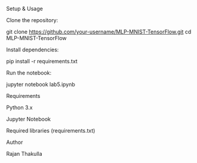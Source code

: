 

Setup & Usage

Clone the repository:

git clone https://github.com/your-username/MLP-MNIST-TensorFlow.git
cd MLP-MNIST-TensorFlow

Install dependencies:

pip install -r requirements.txt

Run the notebook:

jupyter notebook lab5.ipynb

Requirements

Python 3.x

Jupyter Notebook

Required libraries (requirements.txt)

Author

Rajan Thakulla


